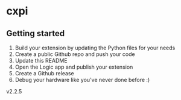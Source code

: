 
# cxpi
  
## Getting started

1. Build your extension by updating the Python files for your needs
2. Create a public Github repo and push your code 
3. Update this README
4. Open the Logic app and publish your extension
5. Create a Github release
6. Debug your hardware like you've never done before :)


v2.2.5
